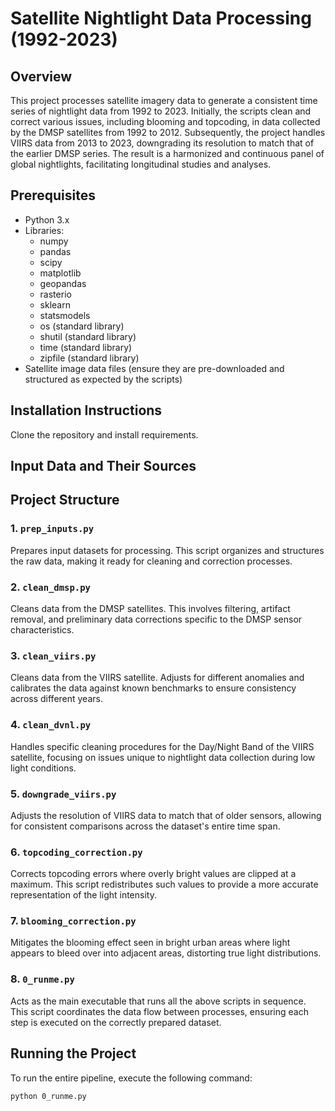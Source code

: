 # Satellite Nightlight Data Processing (1992-2023)

## Overview
This project processes satellite imagery data to generate a consistent time series of nightlight data from 1992 to 2023. Initially, the scripts clean and correct various issues, including blooming and topcoding, in data collected by the DMSP satellites from 1992 to 2012. Subsequently, the project handles VIIRS data from 2013 to 2023, downgrading its resolution to match that of the earlier DMSP series. The result is a harmonized and continuous panel of global nightlights, facilitating longitudinal studies and analyses.

## Prerequisites
- Python 3.x
- Libraries:
  - numpy
  - pandas
  - scipy
  - matplotlib
  - geopandas
  - rasterio
  - sklearn
  - statsmodels
  - os (standard library)
  - shutil (standard library)
  - time (standard library)
  - zipfile (standard library)
- Satellite image data files (ensure they are pre-downloaded and structured as expected by the scripts)

## Installation Instructions
Clone the repository and install requirements.

## Input Data and Their Sources

## Project Structure

### 1. `prep_inputs.py`
Prepares input datasets for processing. This script organizes and structures the raw data, making it ready for cleaning and correction processes.

### 2. `clean_dmsp.py`
Cleans data from the DMSP satellites. This involves filtering, artifact removal, and preliminary data corrections specific to the DMSP sensor characteristics.

### 3. `clean_viirs.py`
Cleans data from the VIIRS satellite. Adjusts for different anomalies and calibrates the data against known benchmarks to ensure consistency across different years.

### 4. `clean_dvnl.py`
Handles specific cleaning procedures for the Day/Night Band of the VIIRS satellite, focusing on issues unique to nightlight data collection during low light conditions.

### 5. `downgrade_viirs.py`
Adjusts the resolution of VIIRS data to match that of older sensors, allowing for consistent comparisons across the dataset's entire time span.

### 6. `topcoding_correction.py`
Corrects topcoding errors where overly bright values are clipped at a maximum. This script redistributes such values to provide a more accurate representation of the light intensity.

### 7. `blooming_correction.py`
Mitigates the blooming effect seen in bright urban areas where light appears to bleed over into adjacent areas, distorting true light distributions.

### 8. `0_runme.py`
Acts as the main executable that runs all the above scripts in sequence. This script coordinates the data flow between processes, ensuring each step is executed on the correctly prepared dataset.

## Running the Project
To run the entire pipeline, execute the following command:
```bash
python 0_runme.py
